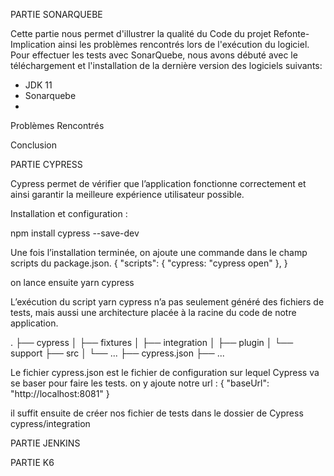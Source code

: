 PARTIE SONARQUEBE

Cette partie nous permet d'illustrer la qualité du Code du projet Refonte-Implication ainsi les problèmes rencontrés lors de l'exécution du logiciel.
Pour effectuer les tests avec SonarQuebe, nous avons débuté avec le téléchargement et l'installation de la dernière version des logiciels suivants:
- JDK 11
- Sonarquebe
-
Problèmes Rencontrés

Conclusion

PARTIE CYPRESS

Cypress permet de vérifier que l’application fonctionne correctement et ainsi garantir la meilleure expérience utilisateur possible.

Installation et configuration :

npm install cypress --save-dev

Une fois l’installation terminée, on ajoute une commande dans le champ scripts du package.json.
{
"scripts": {
"cypress: "cypress open"
},
}

on lance ensuite yarn cypress

L’exécution du script yarn cypress n’a pas seulement généré des fichiers de tests, mais aussi une architecture placée à la racine du code de notre application.

.
├── cypress
│ ├── fixtures
│ ├── integration
│ ├── plugin
│ └── support
├── src
│ └── ...
├── cypress.json
├── ...

Le fichier cypress.json est le fichier de configuration sur lequel Cypress va se baser pour faire les tests.
on y ajoute notre url :
{
"baseUrl": "http://localhost:8081"
}

il suffit ensuite de créer nos fichier de tests dans le dossier de Cypress cypress/integration

PARTIE JENKINS

PARTIE K6
